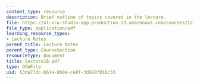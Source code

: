 ```yaml
---
content_type: resource
description: Brief outline of topics covered in the lecture.
file: https://ol-ocw-studio-app-production.s3.amazonaws.com/courses/12-800-fluid-dynamics-of-the-atmosphere-and-ocean-fall-2004/63da77dcb61a8b0ece8f3d028f81bc53_lecture16.pdf
file_type: application/pdf
learning_resource_types:
- Lecture Notes
parent_title: Lecture Notes
parent_type: CourseSection
resourcetype: Document
title: lecture16.pdf
type: OCWFile
uid: 63da77dc-b61a-8b0e-ce8f-3d028f81bc53
---
```

